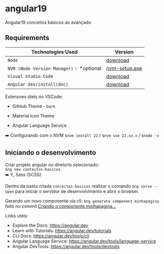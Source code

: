 # angular19
Angular19 conceitos básicos ao avançado

## Requirements

| Technologies Used                       | Version |
| ---                                     | ---       |
| `Node`                                  | [download](https://nodejs.org/pt)  |
| `NVM (Node Version Manager)` :bulb: *optional                      | [nvm-setup.exe](https://github.com/coreybutler/nvm-windows/releases) |
| `Visual Studio Code`                    | [download](https://code.visualstudio.com/download) |
| `Angular dev/install(doc)`                           | [download](https://angular.dev/installation) |


Extensoes úteis no VSCode: <br>
  * GitHub Theme - ```Dark```

  * Material Icon Theme

  * Angular Language Service

➡️ Configurando com o NVM ```$nvm install 22``` / ```$nvm use 22.xx.x``` / ```$node -v```

## Iniciando o desenvolvimento

Criar projeto angular no diretorio selecionado: <br>
```$ng new conteitos-basicos``` <br>
➡️ Y, Sass (SCSS)

Dentro da pasta criada ```conceitos-basicos``` realizar o comando ```$ng serve --open``` para iniciar o servidor de desenvolvimento e abrir o browser.

Gerando um novo componente via cli: ```$ng generate component minhapagina``` feito no commit [Criando o componente minhapagina...](https://github.com/andrefilipeit/angular19/commit/4d5a31a123e635a2b4944ba2c234b88cfc760c6b)

Links uteis:<br>
  * Explore the Docs: https://angular.dev
  * Learn with Tutorials: https://angular.dev/tutorials
  * CLI Docs: https://angular.dev/tools/cli
  * Angular Language Service: https://angular.dev/tools/language-service
  * Angular DevTools: https://angular.dev/tools/devtools





